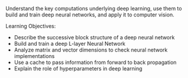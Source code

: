 Understand the key computations underlying deep learning, use them to build and train deep neural networks, and apply it to computer vision.

Learning Objectives:
- Describe the successive block structure of a deep neural network
- Build and train a deep L-layer Neural Network
- Analyze matrix and vector dimensions to check neural network implementations
- Use a cache to pass information from forward to back propagation
- Explain the role of hyperparameters in deep learning
